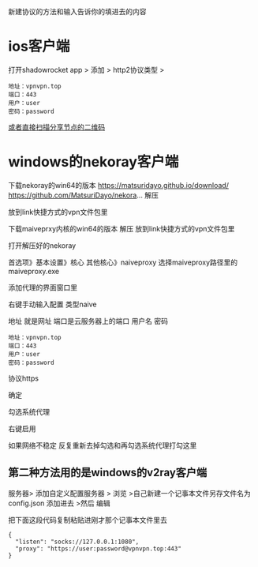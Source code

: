 新建协议的方法和输入告诉你的填进去的内容



# ios客户端
打开shadowrocket app  > 添加  > http2协议类型  > 
```
地址：vpnvpn.top
端口：443
用户：user
密码：password
```

[或者直接扫描分享节点的二维码](https://transno.com/doc/5_Xp1VsvKiy)



# windows的nekoray客户端
下载nekoray的win64的版本 https://matsuridayo.github.io/download/ https://github.com/MatsuriDayo/nekora...
解压

放到link快捷方式的vpn文件包里

下载maiveprxy内核的win64的版本 解压
放到link快捷方式的vpn文件包里

打开解压好的nekoray

首选项》基本设置》核心 其他核心》naiveproxy
选择maiveproxy路径里的maiveproxy.exe

添加代理的界面窗口里

右键手动输入配置
类型naive

地址 就是网址
端口是云服务器上的端口
用户名
密码
```
地址：vpnvpn.top
端口：443
用户：user
密码：password
```


协议https

确定

勾选系统代理

右键启用

如果网络不稳定
反复重新去掉勾选和再勾选系统代理打勾这里



## 第二种方法用的是windows的v2ray客户端

服务器>  添加自定义配置服务器  > 浏览   >自己新建一个记事本文件另存文件名为config.json 添加进去  >然后 编辑

把下面这段代码复制粘贴进刚才那个记事本文件里去

```
{
  "listen": "socks://127.0.0.1:1080",
  "proxy": "https://user:password@vpnvpn.top:443"
}

```
